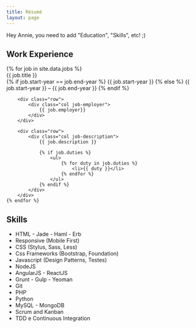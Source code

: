 ```yaml
---
title: Résumé
layout: page
---
```


<link rel="stylesheet" href="https://use.fontawesome.com/releases/v5.2.0/css/all.css" integrity="sha384-hWVjflwFxL6sNzntih27bfxkr27PmbbK/iSvJ+a4+0owXq79v+lsFkW54bOGbiDQ" crossorigin="anonymous">

<p>
Hey Annie, you need to add "Education", "Skills", etc! ;)
</p>


<h2>Work Experience</h2>
<div class="jobs-table text-normal">
	{% for job in site.data.jobs %}
		<div class="row">
		    <div class="col job-title strong">
			    {{ job.title }}
		    </div>
		    <div class="col job-date">
				{% if job.start-year == job.end-year %}
					{{ job.start-year }}
				{% else %}
					{{ job.start-year }} &ndash; {{ job.end-year }}
				{% endif %}
		    </div>
		</div>

		<div class="row">
		    <div class="col job-employer">
		    	{{ job.employer}}
		    </div>
		</div>

		<div class="row">
		    <div class="col job-description">
		    	{{ job.description }}

		    	{% if job.duties %}
		    		<ul>
		    			{% for duty in job.duties %}
		    				<li>{{ duty }}</li>
		    			{% endfor %}
		    		</ul>
		    	{% endif %}
		    </div>
		</div>
	{% endfor %}
</div>


<h2>Skills</h2>	
<ul class="skill-list">
	<li>HTML - Jade - Haml - Erb</li>
	<li>Responsive (Mobile First)</li>
	<li>CSS (Stylus, Sass, Less)</li>
	<li>Css Frameworks (Bootstrap, Foundation)</li>
	<li>Javascript (Design Patterns, Testes)</li>
	<li>NodeJS</li>
	<li>AngularJS - ReactJS</li>
	<li>Grunt - Gulp - Yeoman</li>
	<li>Git</li>
	<li>PHP</li>
	<li>Python</li>
	<li>MySQL - MongoDB</li>
	<li>Scrum and Kanban</li>
	<li>TDD e Continuous Integration</li>
</ul>


